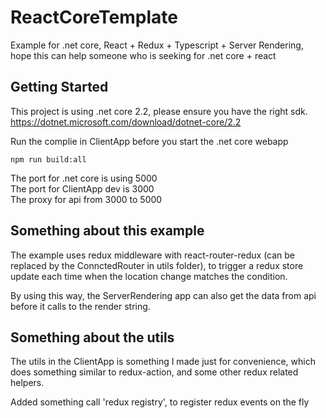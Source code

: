 # ReactCoreTemplate
Example for .net core, React + Redux + Typescript + Server Rendering, hope this can help someone who is seeking for .net core + react

## Getting Started
This project is using .net core 2.2, please ensure you have the right sdk.  
https://dotnet.microsoft.com/download/dotnet-core/2.2

Run the complie in ClientApp before you start the .net core webapp
```
npm run build:all
```

The port for .net core is using 5000  
The port for ClientApp dev is 3000  
The proxy for api from 3000 to 5000  
  
  
## Something about this example
The example uses redux middleware with react-router-redux (can be replaced by the ConnctedRouter in utils folder),
to trigger a redux store update each time when the location change matches the condition.  
  
By using this way, the ServerRendering app can also get the data from api before it calls to the render string.  
  
  

## Something about the utils
The utils in the ClientApp is something I made just for convenience, which does something similar to redux-action,
and some other redux related helpers.

Added something call 'redux registry', to register redux events on the fly
